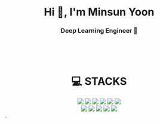 
<h1 align="center">Hi 👋, I'm Minsun Yoon</h1>
<h3 align="center">Deep Learning Engineer 💛</h3>


<br>
<br>
<br>

<div align=center><h1>💻 STACKS</h1></div>
<div align=center>   

  <img src="https://img.shields.io/badge/Python-blue?style=for-the-badge&logo=python&logoColor=white">
  <img src="https://img.shields.io/badge/Tensorflow-darkorange?style=for-the-badge&logo=tensorflow&logoColor=white">
  <img src="https://img.shields.io/badge/Pytorch-tomato?style=for-the-badge&logo=pytorch&logoColor=white">
  <img src="https://img.shields.io/badge/Numpy-lightskyblue?style=for-the-badge&logo=numpy&logoColor=white">
  <img src="https://img.shields.io/badge/Pandas-midnightblue?style=for-the-badge&logo=pandas&logoColor=white">
  <img src="https://img.shields.io/badge/Linux-gold?style=for-the-badge&logo=linux&logoColor=white">
  <br>
  <img src="https://img.shields.io/badge/Docker-lightslategrey?style=for-the-badge&logo=docker&logoColor=white">
  <img src="https://img.shields.io/badge/Jupyter-sandybrown?style=for-the-badge&logo=jupyter&logoColor=white">
  <img src="https://img.shields.io/badge/Visual%20Studio%20Code-dodgerblue?style=for-the-badge&logo=Visual%20Studio%20Code&logoColor=white">
  <img src="https://img.shields.io/badge/Github-black?style=for-the-badge&logo=github&logoColor=white">
  <img src="https://img.shields.io/badge/Confluence-royalblue?style=for-the-badge&logo=confluence&logoColor=white">

  <br>
</div>
.




